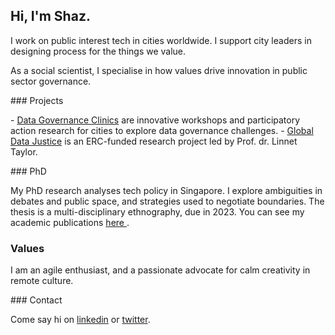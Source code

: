 ## Hi, I'm Shaz. 

I work on public interest tech in cities worldwide. I support city leaders in designing process for the things we value.
<p>
As a social scientist, I specialise in how values drive innovation in public sector governance.

<p>
### Projects
<p>
- <a href="https://wuf.unhabitat.org/event/ai-and-cities-guidelines-ethical-use-ai-local-authorities”>AI & Cities</a> is an extensive report with specific recommendations for developing an Urban AI strategy. It is a collaboration between MILA & UN-Habitat, launching in October 2022.
- <a href=“https://papers.ssrn.com/sol3/papers.cfm?abstract_id=3880961"> Data Governance Clinics</a> are innovative workshops and participatory action research for cities to explore data governance challenges.
- <a href=“https://globaldatajustice.org/“> Global Data Justice</a> is an ERC-funded research project led by Prof. dr. Linnet Taylor.
<p>
### PhD
<p>
My PhD research analyses tech policy in Singapore. I explore ambiguities in debates and public space, and strategies used to negotiate boundaries. The thesis is a multi-disciplinary ethnography, due in 2023. You can see my academic publications
<a href=“https://research.tilburguniversity.edu/en/persons/shazade-jameson”> here </a>.


### Values
<p>
I am an agile enthusiast, and a passionate advocate for calm creativity in remote culture. 

<p>
### Contact
<p>
Come say hi on <a href = "https://www.linkedin.com/in/shazjameson">linkedin</a> or <a href="https://twitter.com/shazjameson">twitter</a>.
